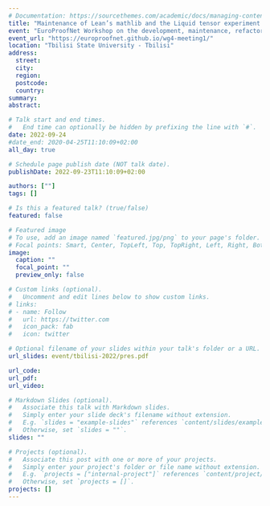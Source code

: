 ```yaml
---
# Documentation: https://sourcethemes.com/academic/docs/managing-content/
title: "Maintenance of Lean’s mathlib and the Liquid tensor experiment "
event: "EuroProofNet Workshop on the development, maintenance, refactoring and search of large libraries of proofs"
event_url: "https://europroofnet.github.io/wg4-meeting1/"
location: "Tbilisi State University - Tbilisi"
address:
  street:
  city:
  region:
  postcode:
  country:
summary:
abstract:

# Talk start and end times.
#   End time can optionally be hidden by prefixing the line with `#`.
date: 2022-09-24
#date_end: 2020-04-25T11:10:09+02:00
all_day: true

# Schedule page publish date (NOT talk date).
publishDate: 2022-09-23T11:10:09+02:00

authors: [""]
tags: []

# Is this a featured talk? (true/false)
featured: false

# Featured image
# To use, add an image named `featured.jpg/png` to your page's folder. 
# Focal points: Smart, Center, TopLeft, Top, TopRight, Left, Right, BottomLeft, Bottom, BottomRight.
image:
  caption: ""
  focal_point: ""
  preview_only: false

# Custom links (optional).
#   Uncomment and edit lines below to show custom links.
# links:
# - name: Follow
#   url: https://twitter.com
#   icon_pack: fab
#   icon: twitter

# Optional filename of your slides within your talk's folder or a URL.
url_slides: event/tbilisi-2022/pres.pdf

url_code:
url_pdf:
url_video:

# Markdown Slides (optional).
#   Associate this talk with Markdown slides.
#   Simply enter your slide deck's filename without extension.
#   E.g. `slides = "example-slides"` references `content/slides/example-slides.md`.
#   Otherwise, set `slides = ""`.
slides: ""

# Projects (optional).
#   Associate this post with one or more of your projects.
#   Simply enter your project's folder or file name without extension.
#   E.g. `projects = ["internal-project"]` references `content/project/deep-learning/index.md`.
#   Otherwise, set `projects = []`.
projects: []
---
```

